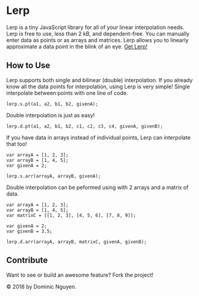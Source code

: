 # Lerp
Lerp is a tiny JavaScript library for all of your linear interpolation needs. Lerp is free to use, less than 2 kB, and dependent-free. You can manually enter data as points or as arrays and matrices. Lerp allows you to linearly approximate a data point in the blink of an eye. [Get Lerp!](js/lerp-min.js)
## How to Use
Lerp supports both single and bilinear (double) interpolation. If you already know all the data points for interpolation, using Lerp is very simple! Single interpolate between points with one line of code.
```
lerp.s.pt(a1, a2, b1, b2, givenA);
```
Double interpolation is just as easy!
```
lerp.d.pt(a1, a2, b1, b2, c1, c2, c3, c4, givenA, givenB);
```
If you have data in arrays instead of individual points, Lerp can interpolate that too!
```
var arrayA = [1, 2, 3];
var arrayB = [1, 4, 5];
var givenA = 2;

lerp.s.arr(arrayA, arrayB, givenA);
```
Double interpolation can be peformed using with 2 arrays and a matrix of data.
```
var arrayA = [1, 2, 3];
var arrayB = [1, 4, 5];
var matrixC = [[1, 2, 3], [4, 5, 6], [7, 8, 9]];

var givenA = 2;
var givenB = 3.5;

lerp.d.arr(arrayA, arrayB, matrixC, givenA, givenB);
```
## Contribute
Want to see or build an awesome feature? Fork the project!

&copy; 2018 by Dominic Nguyen.
